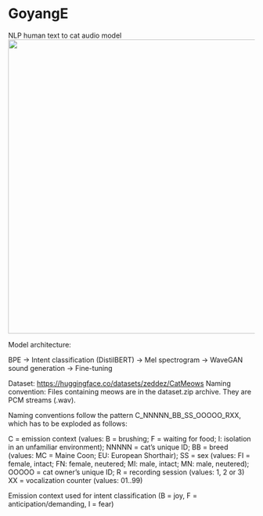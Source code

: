 # GoyangE
NLP human text to cat audio model
<img src="https://github.com/user-attachments/assets/925e2cfc-9a3f-402f-9053-384a77233d86" width="600">




Model architecture:

BPE -> Intent classification (DistilBERT) -> Mel spectrogram -> WaveGAN sound generation -> Fine-tuning

Dataset: 
https://huggingface.co/datasets/zeddez/CatMeows Naming convention: Files containing meows are in the dataset.zip archive. They are PCM streams (.wav).

Naming conventions follow the pattern C_NNNNN_BB_SS_OOOOO_RXX, which has to be exploded as follows:

C = emission context (values: B = brushing; F = waiting for food; I: isolation in an unfamiliar environment); NNNNN = cat’s unique ID; BB = breed (values: MC = Maine Coon; EU: European Shorthair); SS = sex (values: FI = female, intact; FN: female, neutered; MI: male, intact; MN: male, neutered); OOOOO = cat owner’s unique ID; R = recording session (values: 1, 2 or 3) XX = vocalization counter (values: 01..99)

Emission context used for intent classification (B = joy, F = anticipation/demanding, I = fear)
